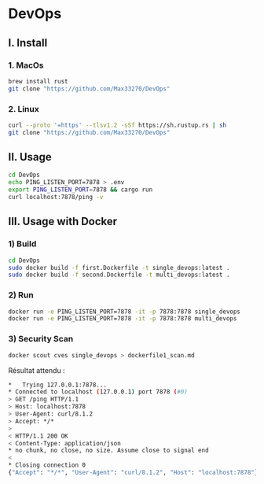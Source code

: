 # DevOps

## I. Install

### 1. MacOs
```bash
brew install rust
git clone "https://github.com/Max33270/DevOps"
```

### 2. Linux 
```bash
curl --proto '=https' --tlsv1.2 -sSf https://sh.rustup.rs | sh
git clone "https://github.com/Max33270/DevOps"
```

## II. Usage

```bash
cd DevOps
echo PING_LISTEN_PORT=7878 > .env
export PING_LISTEN_PORT=7878 && cargo run
curl localhost:7878/ping -v
```

## III. Usage with Docker

### 1) Build
```bash
cd DevOps
sudo docker build -f first.Dockerfile -t single_devops:latest .
sudo docker build -f second.Dockerfile -t multi_devops:latest .
```

### 2) Run
```bash
docker run -e PING_LISTEN_PORT=7878 -it -p 7878:7878 single_devops
docker run -e PING_LISTEN_PORT=7878 -it -p 7878:7878 multi_devops
```

### 3) Security Scan
```bash
docker scout cves single_devops > dockerfile1_scan.md
```

Résultat attendu : 
```bash
*   Trying 127.0.0.1:7878...
* Connected to localhost (127.0.0.1) port 7878 (#0)
> GET /ping HTTP/1.1
> Host: localhost:7878
> User-Agent: curl/8.1.2
> Accept: */*
> 
< HTTP/1.1 200 OK
< Content-Type: application/json
* no chunk, no close, no size. Assume close to signal end
< 
* Closing connection 0
{"Accept": "*/*", "User-Agent": "curl/8.1.2", "Host": "localhost:7878"}%   
```